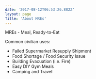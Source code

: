 ```yaml
---
date: '2017-08-12T06:53:26.882Z'
layout: page
Title: 'About MREs'
---
```

MREs - Meal, Ready-to-Eat

Common civilian uses:

*   Failed Supermarket Resupply Shipment
*   Food Shortage / Food Security Issue
*   Building Evacuation (i.e. Fire)
*   Easy DIY Gym Meals
*   Camping and Travel